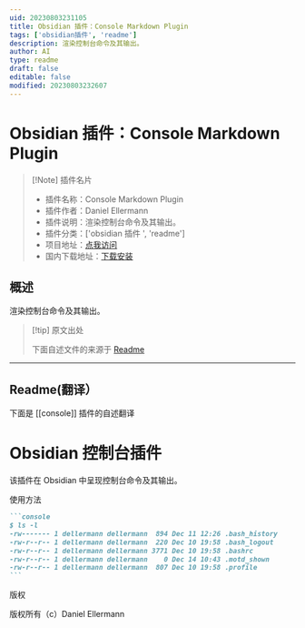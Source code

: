 ```yaml
---
uid: 20230803231105
title: Obsidian 插件：Console Markdown Plugin
tags: ['obsidian插件', 'readme']
description: 渲染控制台命令及其输出。
author: AI
type: readme
draft: false
editable: false
modified: 20230803232607
---
```


# Obsidian 插件：Console Markdown Plugin

> [!Note] 插件名片
> - 插件名称：Console Markdown Plugin
> - 插件作者：Daniel Ellermann
> - 插件说明：渲染控制台命令及其输出。
> - 插件分类：['obsidian 插件 ', 'readme']
> - 项目地址：[点我访问](https://github.com/dellermann/obsidian-console)
> - 国内下载地址：[下载安装](https://pkmer.cn/products/plugin/pluginMarket/?console)

## 概述

渲染控制台命令及其输出。

> [!tip] 原文出处
>
>下面自述文件的来源于 [Readme](https://ghproxy.net/https://raw.githubusercontent.com/dellermann/obsidian-console/master/README.md)
>

---

## Readme(翻译）

下面是 [[console]] 插件的自述翻译

# Obsidian 控制台插件

该插件在 Obsidian 中呈现控制台命令及其输出。

使用方法

~~~markdown
```console
$ ls -l
-rw------- 1 dellermann dellermann  894 Dec 11 12:26 .bash_history
-rw-r--r-- 1 dellermann dellermann  220 Dec 10 19:58 .bash_logout
-rw-r--r-- 1 dellermann dellermann 3771 Dec 10 19:58 .bashrc
-rw-r--r-- 1 dellermann dellermann    0 Dec 14 10:43 .motd_shown
-rw-r--r-- 1 dellermann dellermann  807 Dec 10 19:58 .profile
```
~~~

版权

版权所有（c）Daniel Ellermann
